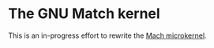 The GNU Match kernel
============

This is an in-progress effort to rewrite the [Mach microkernel](https://github.com/neozeed/Mach86).
